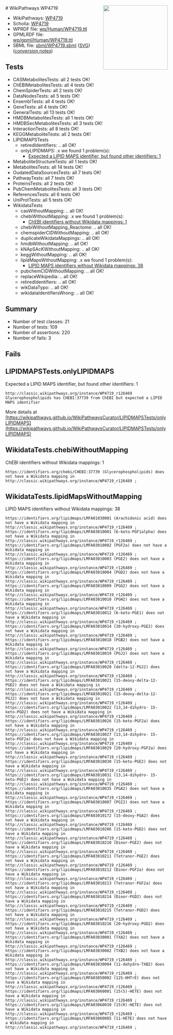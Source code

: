 <img style="float: right; width: 200px" src="../logo.png" />
# WikiPathways WP4719

* WikiPathways: [WP4719](https://identifiers.org/wikipathways:WP4719)
* Scholia: [WP4719](https://scholia.toolforge.org/wikipathways/WP4719)
* WPRDF file: [wp/Human/WP4719.ttl](../wp/Human/WP4719.ttl)
* GPMLRDF file: [wp/gpml/Human/WP4719.ttl](../wp/gpml/Human/WP4719.ttl)
* SBML file: [sbml/WP4719.sbml](../sbml/WP4719.sbml) ([SVG](../sbml/WP4719.svg)) ([conversion notes](../sbml/WP4719.txt))

## Tests
* CASMetabolitesTests: all 2 tests OK!
* ChEBIMetabolitesTests: all 4 tests OK!
* ChemSpiderTests: all 2 tests OK!
* DataNodesTests: all 5 tests OK!
* EnsemblTests: all 4 tests OK!
* GeneTests: all 4 tests OK!
* GeneralTests: all 13 tests OK!
* HMDBMetabolitesTests: all 1 tests OK!
* HMDBSecMetabolitesTests: all 3 tests OK!
* InteractionTests: all 8 tests OK!
* KEGGMetaboliteTests: all 2 tests OK!
* LIPIDMAPSTests
    * retiredIdentifiers: .. all OK!
    * onlyLIPIDMAPS: .x we found 1 problem(s):
        * [Expected a LIPID MAPS identifier, but found other identifiers: 1](#48cc60b8)
* MetaboliteStructureTests: all 1 tests OK!
* MetabolitesTests: all 14 tests OK!
* OudatedDataSourcesTests: all 7 tests OK!
* PathwayTests: all 7 tests OK!
* ProteinsTests: all 2 tests OK!
* PubChemMetabolitesTests: all 3 tests OK!
* ReferencesTests: all 6 tests OK!
* UniProtTests: all 5 tests OK!
* WikidataTests
    * casWithoutMapping: .. all OK!
    * chebiWithoutMapping: .x we found 1 problem(s):
        * [ChEBI identifiers without Wikidata mappings: 1](#a8d554cd)
    * chebiWithoutMapping_Reactome: .. all OK!
    * chemspiderCIDWithoutMapping: .. all OK!
    * duplicateWikidataMappings: .. all OK!
    * hmdbWithoutMapping: .. all OK!
    * kNApSAcKWithoutMapping: .. all OK!
    * keggWithoutMapping: .. all OK!
    * lipidMapsWithoutMapping: .x we found 1 problem(s):
        * [LIPID MAPS identifiers without Wikidata mappings: 38](#41c16d55)
    * pubchemCIDWithoutMapping: .. all OK!
    * replaceWikipedia: .. all OK!
    * retiredIdentifiers: .. all OK!
    * wikDataTypo: .. all OK!
    * wikidataIdentifiersWrong: .. all OK!


## Summary

* Number of test classes: 21
* Number of tests: 109
* Number of assertions: 220
* Number of fails: 3

## Fails

<a name="48cc60b8" />

## LIPIDMAPSTests.onlyLIPIDMAPS

Expected a LIPID MAPS identifier, but found other identifiers: 1
```
http://classic.wikipathways.org/instance/WP4719_r126469 Glycerophospholipids has CHEBI:37739 from ChEBI but expected a LIPID MAPS identifier
```

More details at [https://wikipathways.github.io/WikiPathwaysCurator/LIPIDMAPSTests/onlyLIPIDMAPS](https://wikipathways.github.io/WikiPathwaysCurator/LIPIDMAPSTests/onlyLIPIDMAPS)

<a name="a8d554cd" />

## WikidataTests.chebiWithoutMapping

ChEBI identifiers without Wikidata mappings: 1
```
https://identifiers.org/chebi/CHEBI:37739 (Glycerophospholipids) does not have a Wikidata mapping in http://classic.wikipathways.org/instance/WP4719_r126469 ; 
```

<a name="41c16d55" />

## WikidataTests.lipidMapsWithoutMapping

LIPID MAPS identifiers without Wikidata mappings: 38
```
https://identifiers.org/lipidmaps/LMFA01030001 (Arachidonic acid) does not have a Wikidata mapping in http://classic.wikipathways.org/instance/WP4719_r126469 ; 
https://identifiers.org/lipidmaps/LMFA03010001 (6-keto-PGF1alpha) does not have a Wikidata mapping in http://classic.wikipathways.org/instance/WP4719_r126469 ; 
https://identifiers.org/lipidmaps/LMFA03010002 (PGF2a) does not have a Wikidata mapping in http://classic.wikipathways.org/instance/WP4719_r126469 ; 
https://identifiers.org/lipidmaps/LMFA03010003 (PGE2) does not have a Wikidata mapping in http://classic.wikipathways.org/instance/WP4719_r126469 ; 
https://identifiers.org/lipidmaps/LMFA03010004 (PGD2) does not have a Wikidata mapping in http://classic.wikipathways.org/instance/WP4719_r126469 ; 
https://identifiers.org/lipidmaps/LMFA03010009 (PGG2) does not have a Wikidata mapping in http://classic.wikipathways.org/instance/WP4719_r126469 ; 
https://identifiers.org/lipidmaps/LMFA03010010 (PGH2) does not have a Wikidata mapping in http://classic.wikipathways.org/instance/WP4719_r126469 ; 
https://identifiers.org/lipidmaps/LMFA03010012 (6-keto-PGE1) does not have a Wikidata mapping in http://classic.wikipathways.org/instance/WP4719_r126469 ; 
https://identifiers.org/lipidmaps/LMFA03010014 (20-hydroxy-PGE2) does not have a Wikidata mapping in http://classic.wikipathways.org/instance/WP4719_r126469 ; 
https://identifiers.org/lipidmaps/LMFA03010018 (PGB2) does not have a Wikidata mapping in http://classic.wikipathways.org/instance/WP4719_r126469 ; 
https://identifiers.org/lipidmaps/LMFA03010019 (PGJ2) does not have a Wikidata mapping in http://classic.wikipathways.org/instance/WP4719_r126469 ; 
https://identifiers.org/lipidmaps/LMFA03010020 (delta-12-PGJ2) does not have a Wikidata mapping in http://classic.wikipathways.org/instance/WP4719_r126469 ; 
https://identifiers.org/lipidmaps/LMFA03010021 (15-deoxy-delta-12-PGD2) does not have a Wikidata mapping in http://classic.wikipathways.org/instance/WP4719_r126469 ; 
https://identifiers.org/lipidmaps/LMFA03010021 (15-deoxy-delta-12-PGJ2) does not have a Wikidata mapping in http://classic.wikipathways.org/instance/WP4719_r126469 ; 
https://identifiers.org/lipidmaps/LMFA03010022 (13,14-dihydro- 15-keto-PGD2) does not have a Wikidata mapping in http://classic.wikipathways.org/instance/WP4719_r126469 ; 
https://identifiers.org/lipidmaps/LMFA03010026 (15-keto-PGF2a) does not have a Wikidata mapping in http://classic.wikipathways.org/instance/WP4719_r126469 ; 
https://identifiers.org/lipidmaps/LMFA03010027 (13,14-dihydro- 15-keto-PGF2a) does not have a Wikidata mapping in http://classic.wikipathways.org/instance/WP4719_r126469 ; 
https://identifiers.org/lipidmaps/LMFA03010029 (20-hydroxy-PGF2a) does not have a Wikidata mapping in http://classic.wikipathways.org/instance/WP4719_r126469 ; 
https://identifiers.org/lipidmaps/LMFA03010030 (15-keto-PGE2) does not have a Wikidata mapping in http://classic.wikipathways.org/instance/WP4719_r126469 ; 
https://identifiers.org/lipidmaps/LMFA03010031 (13,14-dihydro- 15-keto-PGE2) does not have a Wikidata mapping in http://classic.wikipathways.org/instance/WP4719_r126469 ; 
https://identifiers.org/lipidmaps/LMFA03010035 (PGA2) does not have a Wikidata mapping in http://classic.wikipathways.org/instance/WP4719_r126469 ; 
https://identifiers.org/lipidmaps/LMFA03010087 (PGI2) does not have a Wikidata mapping in http://classic.wikipathways.org/instance/WP4719_r126469 ; 
https://identifiers.org/lipidmaps/LMFA03010172 (15-deoxy-PGA2) does not have a Wikidata mapping in http://classic.wikipathways.org/instance/WP4719_r126469 ; 
https://identifiers.org/lipidmaps/LMFA03010206 (15-keto-PGD2) does not have a Wikidata mapping in http://classic.wikipathways.org/instance/WP4719_r126469 ; 
https://identifiers.org/lipidmaps/LMFA03010210 (Dinor-PGE2) does not have a Wikidata mapping in http://classic.wikipathways.org/instance/WP4719_r126469 ; 
https://identifiers.org/lipidmaps/LMFA03010211 (Tetranor-PGE2) does not have a Wikidata mapping in http://classic.wikipathways.org/instance/WP4719_r126469 ; 
https://identifiers.org/lipidmaps/LMFA03010212 (Dinor-PGF2a) does not have a Wikidata mapping in http://classic.wikipathways.org/instance/WP4719_r126469 ; 
https://identifiers.org/lipidmaps/LMFA03010213 (Tetranor-PGF2a) does not have a Wikidata mapping in http://classic.wikipathways.org/instance/WP4719_r126469 ; 
https://identifiers.org/lipidmaps/LMFA03010214 (Dinor-PGD2) does not have a Wikidata mapping in http://classic.wikipathways.org/instance/WP4719_r126469 ; 
https://identifiers.org/lipidmaps/LMFA03010215 (Tetranor-PGD2) does not have a Wikidata mapping in http://classic.wikipathways.org/instance/WP4719_r126469 ; 
https://identifiers.org/lipidmaps/LMFA03010216 (20-hydroxy-PGD2) does not have a Wikidata mapping in http://classic.wikipathways.org/instance/WP4719_r126469 ; 
https://identifiers.org/lipidmaps/LMFA03030001 (TXA2) does not have a Wikidata mapping in http://classic.wikipathways.org/instance/WP4719_r126469 ; 
https://identifiers.org/lipidmaps/LMFA03030002 (TXB2) does not have a Wikidata mapping in http://classic.wikipathways.org/instance/WP4719_r126469 ; 
https://identifiers.org/lipidmaps/LMFA03030004 (11-dehydro-TXB2) does not have a Wikidata mapping in http://classic.wikipathways.org/instance/WP4719_r126469 ; 
https://identifiers.org/lipidmaps/LMFA03050002 (12S-HHTrE) does not have a Wikidata mapping in http://classic.wikipathways.org/instance/WP4719_r126469 ; 
https://identifiers.org/lipidmaps/LMFA03060001 (15(S)-HETE) does not have a Wikidata mapping in http://classic.wikipathways.org/instance/WP4719_r126469 ; 
https://identifiers.org/lipidmaps/LMFA03060030 (15(R)-HETE) does not have a Wikidata mapping in http://classic.wikipathways.org/instance/WP4719_r126469 ; 
https://identifiers.org/lipidmaps/LMFA03060085 (11-HETE) does not have a Wikidata mapping in http://classic.wikipathways.org/instance/WP4719_r126469 ; 
```

